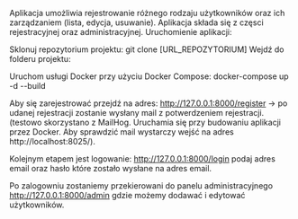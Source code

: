 Aplikacja umożliwia rejestrowanie różnego rodzaju użytkowników oraz ich zarządzaniem (lista, edycja, usuwanie). Aplikacja składa się z częsci rejestracyjnej oraz administracyjnej.
Uruchomienie aplikacji:

Sklonuj repozytorium projektu:
git clone [URL_REPOZYTORIUM]
Wejdź do folderu projektu:

Uruchom usługi Docker przy użyciu Docker Compose:
docker-compose up -d --build

Aby się zarejestrować przejdź na adres: http://127.0.0.1:8000/register -> po udanej rejestracji zostanie wysłany mail z potwerdzeniem rejestracji.
(testowo skorzystano z MailHog. Uruchamia się przy budowaniu aplikacji przez Docker. Aby sprawdzić mail wystarczy wejść na adres http://localhost:8025/).

Kolejnym etapem jest logowanie: http://127.0.0.1:8000/login podaj adres email oraz hasło które zostało wysłane na adres email.

Po zalogowniu zostaniemy przekierowani do panelu administracyjnego http://127.0.0.1:8000/admin gdzie możemy dodawać i edytować użytkowników.
